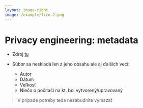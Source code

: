 ```yaml
---
layout: image-right
image: /example/fico-2.png
---
```


# Privacy engineering: metadata

- Zdroj [tu](https://www.cas.sk/clanok/2866779/co-ma-s-programom-vlady-ficova-priatelka-expert-na-it-vysvetluje-co-sa-mohlo-stat/)

- Súbor sa neskladá len z jeho obsahu ale aj ďalších vecí:
  - Autor
  - Dátum
  - Veľkosť
  - Niečo o počítači na kt. bol vytvorený/upravovaný

> V prípade potreby teda nezabudnite vymazať